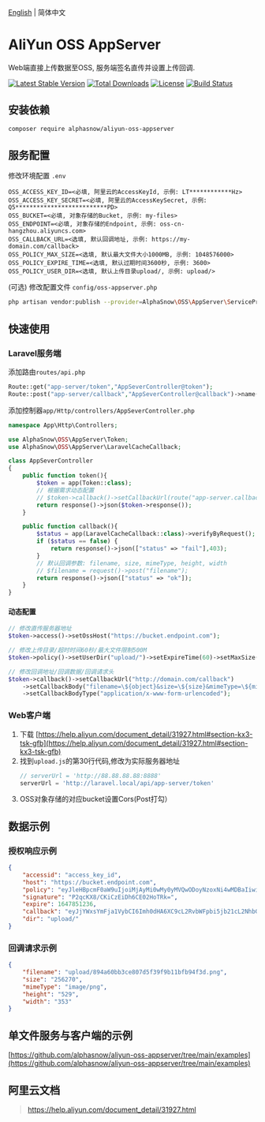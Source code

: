 [English](README.md) | 简体中文  

# AliYun OSS AppServer
Web端直接上传数据至OSS, 服务端签名直传并设置上传回调.

[![Latest Stable Version](https://poser.pugx.org/alphasnow/aliyun-oss-appserver/v/stable)](https://packagist.org/packages/alphasnow/aliyun-oss-appserver)
[![Total Downloads](https://poser.pugx.org/alphasnow/aliyun-oss-appserver/downloads)](https://packagist.org/packages/alphasnow/aliyun-oss-appserver)
[![License](https://poser.pugx.org/alphasnow/aliyun-oss-appserver/license)](https://packagist.org/packages/alphasnow/aliyun-oss-appserver)
[![Build Status](https://github.com/alphasnow/aliyun-oss-appserver/workflows/CI/badge.svg)](https://github.com/alphasnow/aliyun-oss-appserver/actions)

## 安装依赖
```bash
composer require alphasnow/aliyun-oss-appserver
```

## 服务配置
修改环境配置 `.env`
```env
OSS_ACCESS_KEY_ID=<必填, 阿里云的AccessKeyId, 示例: LT************Hz>
OSS_ACCESS_KEY_SECRET=<必填, 阿里云的AccessKeySecret, 示例: Q5**************************PD>
OSS_BUCKET=<必填, 对象存储的Bucket, 示例: my-files>
OSS_ENDPOINT=<必填, 对象存储的Endpoint, 示例: oss-cn-hangzhou.aliyuncs.com>
OSS_CALLBACK_URL=<选填, 默认回调地址, 示例: https://my-domain.com/callback>
OSS_POLICY_MAX_SIZE=<选填, 默认最大文件大小1000MB, 示例: 1048576000>
OSS_POLICY_EXPIRE_TIME=<选填, 默认过期时间3600秒, 示例: 3600>
OSS_POLICY_USER_DIR=<选填, 默认上传目录upload/, 示例: upload/>
```

(可选) 修改配置文件 `config/oss-appserver.php`
```bash
php artisan vendor:publish --provider=AlphaSnow\OSS\AppServer\ServiceProvider
```

## 快速使用
### Laravel服务端
添加路由`routes/api.php`
```php
Route::get("app-server/token","AppSeverController@token");
Route::post("app-server/callback","AppSeverController@callback")->name("app-server.callback");
```
添加控制器`app/Http/controllers/AppSeverController.php`
```php
namespace App\Http\Controllers;

use AlphaSnow\OSS\AppServer\Token;
use AlphaSnow\OSS\AppServer\LaravelCacheCallback;

class AppSeverController
{
    public function token(){
        $token = app(Token::class);
        // 根据需求动态配置
        // $token->callback()->setCallbackUrl(route("app-server.callback"));
        return response()->json($token->response());
    }

    public function callback(){
        $status = app(LaravelCacheCallback::class)->verifyByRequest();
        if ($status == false) {
            return response()->json(["status" => "fail"],403);
        }
        // 默认回调参数: filename, size, mimeType, height, width
        // $filename = request()->post("filename");
        return response()->json(["status" => "ok"]);
    }
}
```

#### 动态配置
```php
// 修改直传服务器地址
$token->access()->setOssHost("https://bucket.endpoint.com");

// 修改上传目录/超时时间60秒/最大文件限制500M
$token->policy()->setUserDir("upload/")->setExpireTime(60)->setMaxSize(500*1024*1024);

// 修改回调地址/回调数据/回调请求头
$token->callback()->setCallbackUrl("http://domain.com/callback")
    ->setCallbackBody("filename=\${object}&size=\${size}&mimeType=\${mimeType}&height=\${imageInfo.height}&width=\${imageInfo.width}")
    ->setCallbackBodyType("application/x-www-form-urlencoded");
```

### Web客户端
1. 下载 [https://help.aliyun.com/document_detail/31927.html#section-kx3-tsk-gfb](https://help.aliyun.com/document_detail/31927.html#section-kx3-tsk-gfb)
2. 找到`upload.js`的第30行代码,修改为实际服务器地址
    ```js
    // serverUrl = 'http://88.88.88.88:8888'
    serverUrl = 'http://laravel.local/api/app-server/token'
    ```
3. OSS对象存储的对应bucket设置Cors(Post打勾）

## 数据示例
### 授权响应示例
```json
{
    "accessid": "access_key_id",
    "host": "https://bucket.endpoint.com",
    "policy": "eyJleHBpcmF0aW9uIjoiMjAyMi0wMy0yMVQwODoyNzoxNi4wMDBaIiwiY29uZGl0aW9ucyI6W1siY29udGVudC1sZW5ndGgtcmFuZ2UiLDAsMTA0ODU3NjAwMF0sWyJzdGFydHMtd2l0aCIsIiRrZXkiLCJ1cGxvYWRcLyJdXX0=",
    "signature": "P2qcKX8/CKiCzEiDh6CE02HoTRk=",
    "expire": 1647851236,
    "callback": "eyJjYWxsYmFja1VybCI6Imh0dHA6XC9cL2RvbWFpbi5jb21cL2NhbGxiYWNrIiwiY2FsbGJhY2tCb2R5IjoiZmlsZW5hbWU9JHtvYmplY3R9JnNpemU9JHtzaXplfSZtaW1lVHlwZT0ke21pbWVUeXBlfSZoZWlnaHQ9JHtpbWFnZUluZm8uaGVpZ2h0fSZ3aWR0aD0ke2ltYWdlSW5mby53aWR0aH0iLCJjYWxsYmFja0JvZHlUeXBlIjoiYXBwbGljYXRpb25cL3gtd3d3LWZvcm0tdXJsZW5jb2RlZCJ9",
    "dir": "upload/"
}
```

### 回调请求示例
```json
{
    "filename": "upload/894a60bb3ce807d5f39f9b11bfb94f3d.png",
    "size": "256270",
    "mimeType": "image/png",
    "height": "529",
    "width": "353"
}
```

## 单文件服务与客户端的示例
[https://github.com/alphasnow/aliyun-oss-appserver/tree/main/examples](https://github.com/alphasnow/aliyun-oss-appserver/tree/main/examples)

## 阿里云文档
> https://help.aliyun.com/document_detail/31927.html